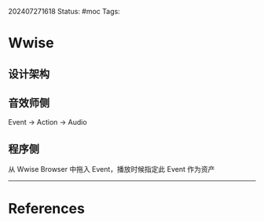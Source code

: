 202407271618
Status: #moc
Tags: 
# Wwise

## 设计架构

## 音效师侧
Event -> Action -> Audio

## 程序侧
从 Wwise Browser 中拖入 Event，播放时候指定此 Event 作为资产




---
# References